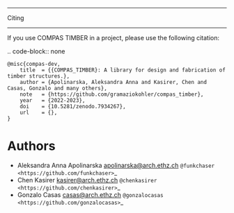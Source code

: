 ********************************************************************************
Citing
********************************************************************************

If you use COMPAS TIMBER in a project, please use the following citation:

.. code-block:: none

    @misc{compas-dev,
        title  = {{COMPAS_TIMBER}: A library for design and fabrication of timber structures.},
        author = {Apolinarska, Aleksandra Anna and Kasirer, Chen and Casas, Gonzalo and many others},
        note   = {https://github.com/gramaziokohler/compas_timber},
        year   = {2022-2023},
        doi    = {10.5281/zenodo.7934267},
        url    = {},
    }

Authors
=======

* Aleksandra Anna Apolinarska <apolinarska@arch.ethz.ch> `@funkchaser <https://github.com/funkchaser>`_
* Chen Kasirer <kasirer@arch.ethz.ch> `@chenkasirer <https://github.com/chenkasirer>`_
* Gonzalo Casas <casas@arch.ethz.ch> `@gonzalocasas <https://github.com/gonzalocasas>`_
